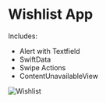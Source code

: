
# Wishlist App

Includes:
- Alert with Textfield
- SwiftData
- Swipe Actions
- ContentUnavailableView


![Wishlist](https://github.com/user-attachments/assets/7bbcc4b3-bcfc-4646-a112-8a5f7a4cfdb4)


